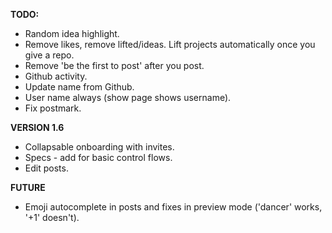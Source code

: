 __TODO:__
 * Random idea highlight.
 * Remove likes, remove lifted/ideas. Lift projects automatically once you give a repo.
 * Remove 'be the first to post' after you post.
 * Github activity.
 * Update name from Github.
 * User name always (show page shows username).
 * Fix postmark.

__VERSION 1.6__
 * Collapsable onboarding with invites.
 * Specs - add for basic control flows.
 * Edit posts.
 
__FUTURE__
 * Emoji autocomplete in posts and fixes in preview mode ('dancer' works, '+1' doesn't).
